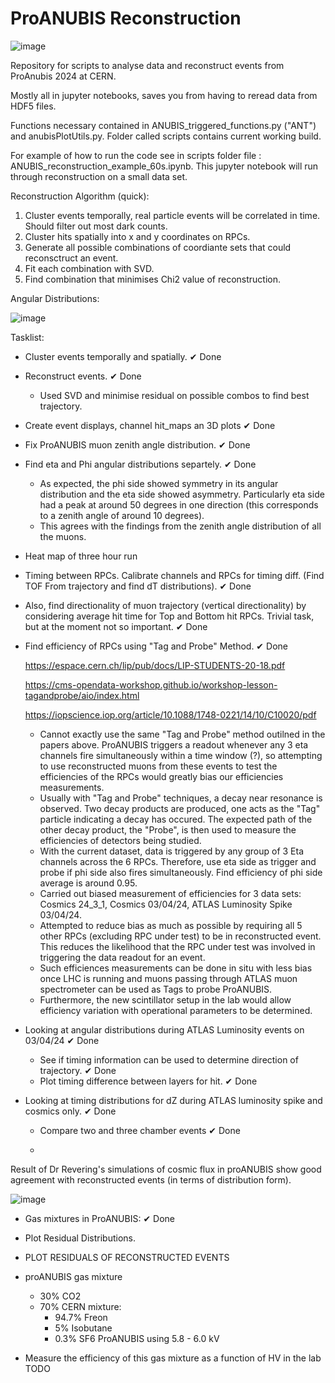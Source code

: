   # ProANUBIS Reconstruction

![image](https://github.com/PatrickC12/ProAnubisReconstruction/assets/123903514/06402d57-ecf8-4095-9aa8-93e6ff16fdb6)

Repository for scripts to analyse data and reconstruct events from ProAnubis 2024 at CERN.

Mostly all in jupyter notebooks, saves you from having to reread data from HDF5 files.

Functions necessary contained in ANUBIS_triggered_functions.py ("ANT") and anubisPlotUtils.py. Folder called scripts contains current working build.

For example of how to run the code see in scripts folder file : ANUBIS_reconstruction_example_60s.ipynb. This jupyter notebook will run through reconstruction on a small data set.

Reconstruction Algorithm (quick):

1) Cluster events temporally, real particle events will be correlated in time. Should filter out most dark counts.
2) Cluster hits spatially into x and y coordinates on RPCs.
3) Generate all possible combinations of coordiante sets that could reconsctruct an event.
4) Fit each combination with SVD.
5) Find combination that minimises Chi2 value of reconstruction.


Angular Distributions:

![image](https://github.com/PatrickC12/ProAnubisReconstruction/assets/123903514/f32c77a0-e70f-4c06-b33a-0bb9aa48e625)

Tasklist:

- Cluster events temporally and spatially. ✔ Done
  
- Reconstruct events. ✔ Done
    - Used SVD and minimise residual on possible combos to find best trajectory.
 
- Create event displays, channel hit_maps an 3D plots ✔ Done

- Fix ProANUBIS muon zenith angle distribution. ✔ Done

- Find eta and Phi angular distributions separtely. ✔ Done
  - As expected, the phi side showed symmetry in its angular distribution and the eta side showed asymmetry. Particularly eta side had a peak at around 50 degrees in one direction (this corresponds to a zenith angle of around 10 degrees).
  - This agrees with the findings from the zenith angle distribution of all the muons.
  
-  Heat map of three hour run

-  Timing between RPCs. Calibrate channels and RPCs for timing diff. (Find TOF From trajectory and find dT distributions). ✔ Done
-  Also, find directionality of muon trajectory (vertical directionality) by considering average hit time for Top and Bottom hit RPCs. Trivial task, but at the moment not so important. ✔ Done
  
-  Find efficiency of RPCs using "Tag and Probe" Method. ✔ Done
  
   https://espace.cern.ch/lip/pub/docs/LIP-STUDENTS-20-18.pdf
   
   https://cms-opendata-workshop.github.io/workshop-lesson-tagandprobe/aio/index.html

   https://iopscience.iop.org/article/10.1088/1748-0221/14/10/C10020/pdf

     - Cannot exactly use the same "Tag and Probe" method outilned in the papers above. ProANUBIS triggers a readout whenever any 3 eta channels fire simultaneously within a time window (?), so attempting to use reconstructed muons from these events to test the efficiencies of the RPCs would greatly bias our efficiencies measurements.
     - Usually with "Tag and Probe" techniques, a decay near resonance is observed. Two decay products are produced, one acts as the "Tag" particle indicating a decay has occured. The expected path of the other decay product, the "Probe", is then used to measure the efficiencies of detectors being studied.
     - With the current dataset, data is triggered by any group of 3 Eta channels across the 6 RPCs. Therefore, use eta side as trigger and probe if phi side also fires simultaneously. Find efficiency of phi side average is around 0.95.
     - Carried out biased measurement of efficiencies for 3 data sets: Cosmics 24_3_1, Cosmics 03/04/24, ATLAS Luminosity Spike 03/04/24.
     - Attempted to reduce bias as much as possible by requiring all 5 other RPCs (excluding RPC under test) to be in reconstructed event. This reduces the likelihood that the RPC under test was involved in triggering the data readout for an event. 
     - Such efficiences measurements can be done in situ with less bias once LHC is running and muons passing through ATLAS muon spectrometer can be used as Tags to probe ProANUBIS.
     - Furthermore, the new scintillator setup in the lab would allow efficiency variation with operational parameters to be determined.
   
- Looking at angular distributions during ATLAS Luminosity events on 03/04/24 ✔ Done
     - See if timing information can be used to determine direction of trajectory.  ✔ Done
     - Plot timing difference between layers for hit. ✔ Done
 
- Looking at timing distributions for dZ during ATLAS luminosity spike and cosmics only. ✔ Done
    - Compare two and three chamber events ✔ Done
 
    - 
Result of Dr Revering's simulations of cosmic flux in proANUBIS show good agreement with reconstructed events (in terms of distribution form).

![image](https://github.com/PatrickC12/ProAnubisReconstruction/assets/123903514/385e1e88-a6a6-488b-b32f-d08311dfe845)


- Gas mixtures in ProANUBIS: ✔ Done

- Plot Residual Distributions. 

- PLOT RESIDUALS OF RECONSTRUCTED EVENTS

- proANUBIS gas mixture
    - 30% CO2
    - 70% CERN mixture:
      - 94.7% Freon
      - 5% Isobutane
      - 0.3% SF6
ProANUBIS using 5.8 - 6.0 kV
 
- Measure the efficiency of this gas mixture as a function of HV in the lab TODO
